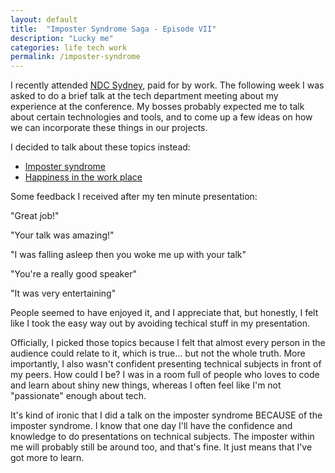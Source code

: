 ```yaml
---
layout: default
title:  "Imposter Syndrome Saga - Episode VII"
description: "Lucky me"
categories: life tech work
permalink: /imposter-syndrome
---
```

<script>
    test();
</script>

I recently attended [NDC Sydney][ndcsyd], paid for by work. The following week I was asked to do a brief talk at the tech department meeting about my experience at the conference. My bosses probably expected me to talk about certain technologies and tools, and to come up a few ideas on how we can incorporate these things in our projects.

I decided to talk about these topics instead:

- [Imposter syndrome][imposter]
- [Happiness in the work place][crappy]

Some feedback I received after my ten minute presentation:

"Great job!"

"Your talk was amazing!"

"I was falling asleep then you woke me up with your talk"

"You're a really good speaker"

"It was very entertaining"

People seemed to have enjoyed it, and I appreciate that, but honestly, I felt like I took the easy way out by avoiding techical stuff in my presentation.

Officially, I picked those topics because I felt that almost every person in the audience could relate to it, which is true... but not the whole truth. More importantly, I also wasn't confident presenting technical subjects in front of my peers. How could I be? I was in a room full of people who loves to code and learn about shiny new things, whereas I often feel like I'm not "passionate" enough about tech.

It's kind of ironic that I did a talk on the imposter syndrome BECAUSE of the imposter syndrome. I know that one day I'll have the confidence and knowledge to do presentations on technical subjects. The imposter within me will probably still be around too, and that's fine. It just means that I've got more to learn.


[ndcsyd]: https://ndcsydney.com/
[imposter]:https://www.youtube.com/watch?v=eDyLeb3rqqI
[crappy]:https://www.youtube.com/watch?v=4nL1sW-u098